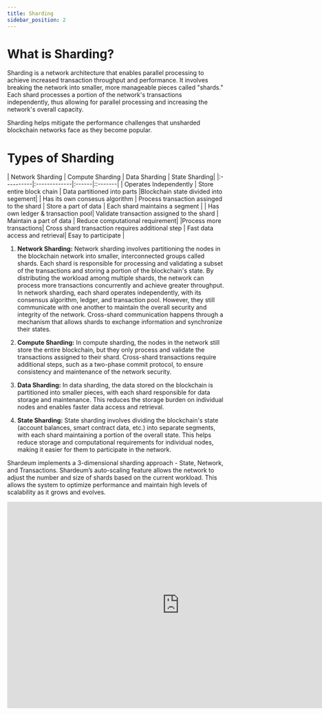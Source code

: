 ```yaml
---
title: Sharding
sidebar_position: 2
---
```


# What is Sharding?


Sharding is a network architecture that enables parallel processing to achieve increased transaction throughput and performance. It involves breaking the network into smaller, more manageable pieces called "shards." Each shard processes a portion of the network's transactions independently, thus allowing for parallel processing and increasing the network's overall capacity.

Sharding helps mitigate the performance challenges that unsharded blockchain networks face as they become popular.

# Types of Sharding

| Network Sharding  | Compute Sharding      |  Data Sharding | State Sharding|
|:----------|:-------------|:------|::-------|
| Operates Independently | Store entire block chain | Data partitioned into parts |Blockchain state divided into segement|
| Has its own consesus algorithm | Process transaction assinged to the shard   |  Store a part of data | Each shard maintains a segment  |
| Has own ledger & transaction pool| Validate transaction assigned to the shard |   Maintain a part of data | Reduce computational requirement|
|Process more transactions| Cross shard transaction requires additional step | Fast data access and retrieval|  Esay to participate   |


1. **Network Sharding:**  Network sharding involves partitioning the nodes in the blockchain network into smaller, interconnected groups called shards. Each shard is responsible for processing and validating a subset of the transactions and storing a portion of the blockchain's state. By distributing the workload among multiple shards, the network can process more transactions concurrently and achieve greater throughput. In network sharding, each shard operates independently, with its consensus algorithm, ledger, and transaction pool. However, they still communicate with one another to maintain the overall security and integrity of the network. Cross-shard communication happens through a mechanism that allows shards to exchange information and synchronize their states.

2. **Compute Sharding:** In compute sharding, the nodes in the network still store the entire blockchain, but they only process and validate the transactions assigned to their shard. Cross-shard transactions require additional steps, such as a two-phase commit protocol, to ensure consistency and maintenance of the network security.

3. **Data Sharding:** In data sharding, the data stored on the blockchain is partitioned into smaller pieces, with each shard responsible for data storage and maintenance. This reduces the storage burden on individual nodes and enables faster data access and retrieval.

4. **State Sharding:** State sharding involves dividing the blockchain's state (account balances, smart contract data, etc.) into separate segments, with each shard maintaining a portion of the overall state. This helps reduce storage and computational requirements for individual nodes, making it easier for them to participate in the network.

Shardeum implements a 3-dimensional sharding approach - State, Network, and Transactions. Shardeum’s auto-scaling feature allows the network to adjust the number and size of shards based on the current workload. This allows the system to optimize performance and maintain high levels of scalability as it grows and evolves.


<iframe width="800" height="480" src="https://www.youtube.com/embed/SZpjvWMfgDA" title="YouTube video player" frameborder="0" allow="accelerometer; autoplay; clipboard-write; encrypted-media; gyroscope; picture-in-picture; web-share" allowfullscreen></iframe>